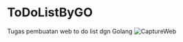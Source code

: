 # ToDoListByGO
Tugas pembuatan web to do list dgn Golang
![CaptureWeb](https://user-images.githubusercontent.com/58280260/184370709-8cb4f14f-034b-402b-b369-c6fb485c73c6.PNG)
